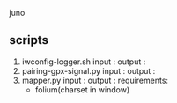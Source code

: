 juno


## scripts
1. iwconfig-logger.sh
   input :
   output : 
3. pairing-gpx-signal.py
   input :
   output : 
5. mapper.py
   input :
   output :
   requirements:
     - folium(charset in window)
   
